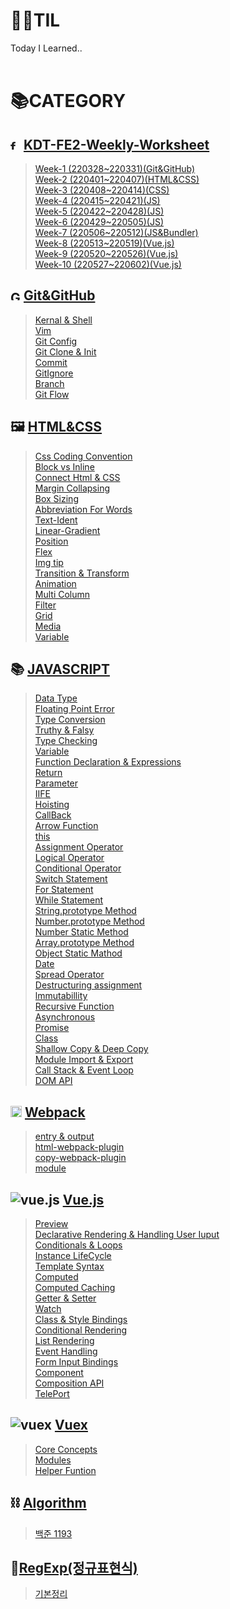 # 👨‍💻TIL
Today I Learned..
<br>
<br>

# 📚CATEGORY
## <img src="https://storage.googleapis.com/fc-assets-prod/favicon/favicon.ico" alt="fastcampus" width=16px /> [KDT-FE2-Weekly-Worksheet](./KDT-FE2/weekly-worksheet/)
> [Week-1 (220328~220331)(Git&GitHub)](./KDT-FE2/weekly-worksheet/Week-1(220328~220331)(git%26github).md)  
  [Week-2 (220401~220407)(HTML&CSS)](./KDT-FE2/weekly-worksheet/Week-2(220401~220407)(html%26css).md)  
  [Week-3 (220408~220414)(CSS)](./KDT-FE2/weekly-worksheet/Week-3(220408~220414)(html%26css).md)  
  [Week-4 (220415~220421)(JS)](./KDT-FE2/weekly-worksheet/Week-4(220415~220421)(js).md)  
  [Week-5 (220422~220428)(JS)](./KDT-FE2/weekly-worksheet/Week-5(220422~220428)(js).md)  
  [Week-6 (220429~220505)(JS)](./KDT-FE2/weekly-worksheet/Week-6(220429~220505)(js).md)  
  [Week-7 (220506~220512)(JS&Bundler)](./KDT-FE2/weekly-worksheet/Week-7(220506~220512)(js%26bundler).md)  
  [Week-8 (220513~220519)(Vue.js)](./KDT-FE2/weekly-worksheet/Week-8(220513~220519).md)  
  [Week-9 (220520~220526)(Vue.js)](./KDT-FE2/weekly-worksheet/Week-9(220520~220526).md)  
  [Week-10 (220527~220602)(Vue.js)](./KDT-FE2/weekly-worksheet/Week-10(220527~220602).md)  

## <img src="https://github.githubassets.com/favicons/favicon-dark.png" alt="Github" width=16px /> [Git&GitHub](./Git%26GitHub/)
> [Kernal & Shell](./Git%26GitHub/1.Kernal%26Shell.md)  
  [Vim](./Git%26GitHub/2.Vim.md)  
  [Git Config](./Git%26GitHub/3.GitConfig.md)  
  [Git Clone & Init](./Git%26GitHub/4.GitClone%26Init.md)  
  [Commit](./Git%26GitHub/5.Commit.md)  
  [GitIgnore](./Git%26GitHub/6.Gitignore.md)  
  [Branch](./Git%26GitHub/7.Branch.md)  
  [Git Flow](./Git%26GitHub/8.GitFlow.md)  

## 🖼 [HTML&CSS](./HTML%26CSS/)
> [Css Coding Convention](./HTML%26CSS/1.CssCodingConvention.md)  
  [Block vs Inline](./HTML%26CSS/2.Block%20vs%20Inline.md)  
  [Connect Html & CSS](./HTML%26CSS/3.ConnectHtml%26Css.md)  
  [Margin Collapsing](./HTML%26CSS/4.MarginCollapsing.md)  
  [Box Sizing](./HTML%26CSS/5.BoxSizing.md)  
  [Abbreviation For Words](./HTML%26CSS/6.AbbreviationForWords.md)  
  [Text-Ident](./HTML%26CSS/7.TextIdent.md)  
  [Linear-Gradient](./HTML%26CSS/8.LinearGradient.md)  
  [Position](./HTML%26CSS/9.Position.md)  
  [Flex](./HTML%26CSS/10.Flex.md)  
  [Img tip](./HTML%26CSS/11.ImgTip.md)  
  [Transition & Transform](./HTML%26CSS/12.Transition%26Transform.md)  
  [Animation](./HTML%26CSS/13.Animation.md)  
  [Multi Column](./HTML%26CSS/14.MultiColumn.md)  
  [Filter](./HTML%26CSS/15.Filter.md)  
  [Grid](./HTML%26CSS/16.Grid.md)  
  [Media](./HTML%26CSS/17.Media.md)  
  [Variable](./HTML%26CSS/18.Variable.md)    

## 📚 [JAVASCRIPT](./JAVASCRIPT/)
> [Data Type](./JAVASCRIPT/1.DataType.md)  
  [Floating Point Error](./JAVASCRIPT/2.FloatingPointError.md)  
  [Type Conversion](./JAVASCRIPT/3.TypeConversion.md)  
  [Truthy & Falsy](./JAVASCRIPT/4.TruthyFalsy.md)  
  [Type Checking](./JAVASCRIPT/5.TypeChecking.md)  
  [Variable](./JAVASCRIPT/6.Variable.md)  
  [Function Declaration & Expressions](./JAVASCRIPT/7.FunctionDeclaration%26Expressions.md)  
  [Return](./JAVASCRIPT/8.Return.md)  
  [Parameter](./JAVASCRIPT/9.Parameter.md)  
  [IIFE](./JAVASCRIPT/10.IIFE.md)  
  [Hoisting](./JAVASCRIPT/11.Hoisting.md)  
  [CallBack](./JAVASCRIPT/12.CallBack.md)  
  [Arrow Function](./JAVASCRIPT/13.ArrowFunction.md)  
  [this](./JAVASCRIPT/14.this.md)  
  [Assignment Operator](./JAVASCRIPT/15.AssignmentOperator.md)  
  [Logical Operator](./JAVASCRIPT/16.LogicalOperator.md)  
  [Conditional Operator](./JAVASCRIPT/17.ConditionalOperator.md)  
  [Switch Statement](./JAVASCRIPT/18.SwitchStatement.md)  
  [For Statement](./JAVASCRIPT/19.ForStatement.md)  
  [While Statement](./JAVASCRIPT/20.WhileStatement.md)  
  [String.prototype Method](./JAVASCRIPT/21.String.prototypeMethod.md)  
  [Number.prototype Method](./JAVASCRIPT/22.Number.prototypeMethod.md)  
  [Number Static Method](./JAVASCRIPT/23.NumberStaticMethod.md)  
  [Array.prototype Method](./JAVASCRIPT/24.Array.prototype.md)  
  [Object Static Mathod](./JAVASCRIPT/25.ObjectStaticMathod.md)  
  [Date](./JAVASCRIPT/26.Date.md)  
  [Spread Operator](./JAVASCRIPT/27.SpreadOperator.md)  
  [Destructuring assignment](./JAVASCRIPT/28.DestructuringAssignment.md)  
  [lmmutabillity](./JAVASCRIPT/29.Immutabillity.md)  
  [Recursive Function](./JAVASCRIPT/30.RecursiveFunction.md)  
  [Asynchronous](./JAVASCRIPT/31.Asynchronous.md)  
  [Promise](./JAVASCRIPT/32.Promise.md)  
  [Class](./JAVASCRIPT/33.Class.md)  
  [Shallow Copy & Deep Copy](./JAVASCRIPT/34.ShallowCopy%26DeepCopy.md)  
  [Module Import & Export](./JAVASCRIPT/35.ModuleImport%26Export.md)  
  [Call Stack & Event Loop](./JAVASCRIPT/36.CallStack%26EventLoop.md)  
  [DOM API](./JAVASCRIPT/37.DomAPI.md)  

## <img src= "https://webpack.js.org/favicon.f326220248556af65f41.ico" alt="webpack" width="18px"/> [Webpack](./Webpack/)
> [entry & output](./Webpack/1.entry%26output.md)  
  [html-webpack-plugin](./Webpack/2.html-webpack-plugin.md)  
  [copy-webpack-plugin](./Webpack/3.copy-webpack-plugin.md)  
  [module](./Webpack/4.module.md)  
  

## <img src= "https://kr.vuejs.org/images/icons/favicon-16x16.png" alt="vue.js"/> [Vue.js](./Vue.js/)
> [Preview](./Vue.js/0.Preview.md)  
  [Declarative Rendering & Handling User Iuput](./Vue.js/1.DeclarativeRendering%26HandlingUserIuput.md)  
  [Conditionals & Loops](./Vue.js/2.Conditionals%26Loops.md)  
  [Instance LifeCycle](./Vue.js/3.Instance%26LifeCycle.md)  
  [Template Syntax](./Vue.js/4.TemplateSyntax.md)  
  [Computed](./Vue.js/5.Computed.md)  
  [Computed Caching](./Vue.js/6.ComputedCaching.md)  
  [Getter & Setter](./Vue.js/7.Getter%26Setter.md)  
  [Watch](./Vue.js/8.Watch.md)  
  [Class & Style Bindings](./Vue.js/9.Class%26StyleBindings.md)  
  [Conditional Rendering](./Vue.js/10.ConditionalRendering.md)  
  [List Rendering](./Vue.js/11.ListRendering.md)  
  [Event Handling](./Vue.js/12.EventHandling.md)  
  [Form Input Bindings](./Vue.js/13.FormInputBindings.md)  
  [Component](./Vue.js/14.Component.md)  
  [Composition API](./Vue.js/15.CompositionAPI.md)  
  [TelePort](./Vue.js/16.TelePort.md)  

## <img src= "https://kr.vuejs.org/images/icons/favicon-16x16.png" alt="vuex"/> [Vuex](./Vuex/)
> [Core Concepts](./Vuex/1.CoreConcepts.md)  
  [Modules](./Vuex/2.Modules.md)  
  [Helper Funtion](./Vuex/3.HelperFunction.md)  


## ⛓ [Algorithm](https://heeyoung-c.github.io/categories/Algorithm/)
> [백준 1193](https://heeyoung-c.github.io/2022/04/08/%EB%B0%B1%EC%A4%80%201193/)  

## 📑[RegExp(정규표현식)](./regexp/)
> [기본정리](./regexp/regexp.md)  